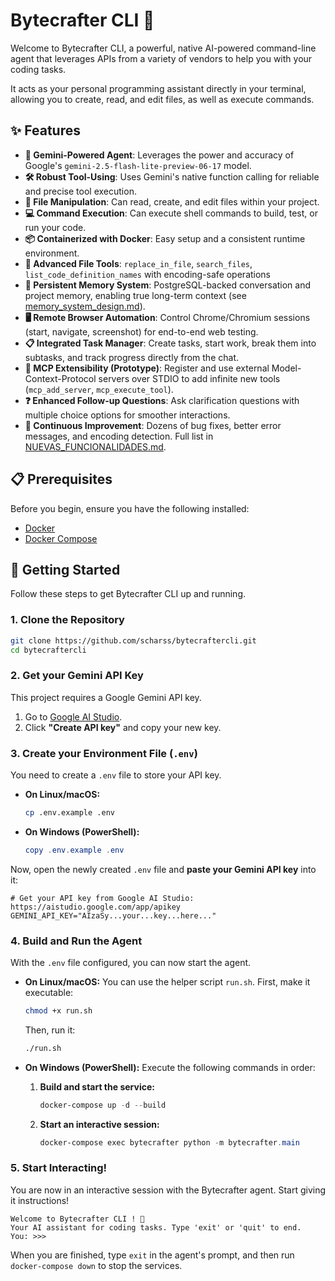 # Bytecrafter CLI 🤖

Welcome to Bytecrafter CLI, a powerful, native AI-powered command-line agent that leverages APIs from a variety of vendors to help you with your coding tasks.

It acts as your personal programming assistant directly in your terminal, allowing you to create, read, and edit files, as well as execute commands.

## ✨ Features

-   **🤖 Gemini-Powered Agent**: Leverages the power and accuracy of Google's `gemini-2.5-flash-lite-preview-06-17` model.
-   **🛠️ Robust Tool-Using**: Uses Gemini's native function calling for reliable and precise tool execution.
-   **📂 File Manipulation**: Can read, create, and edit files within your project.
-   **💻 Command Execution**: Can execute shell commands to build, test, or run your code.
-   **📦 Containerized with Docker**: Easy setup and a consistent runtime environment.
-   **📑 Advanced File Tools**: `replace_in_file`, `search_files`, `list_code_definition_names` with encoding-safe operations 
-   **🧠 Persistent Memory System**: PostgreSQL-backed conversation and project memory, enabling true long-term context (see [memory_system_design.md](memory_system_design.md)).
-   **🖥️ Remote Browser Automation**: Control Chrome/Chromium sessions (start, navigate, screenshot) for end-to-end web testing.
-   **📋 Integrated Task Manager**: Create tasks, start work, break them into subtasks, and track progress directly from the chat.
-   **🔌 MCP Extensibility (Prototype)**: Register and use external Model-Context-Protocol servers over STDIO to add infinite new tools (`mcp_add_server`, `mcp_execute_tool`).
-   **❓ Enhanced Follow-up Questions**: Ask clarification questions with multiple choice options for smoother interactions.
-   **📝 Continuous Improvement**: Dozens of bug fixes, better error messages, and encoding detection. Full list in [NUEVAS_FUNCIONALIDADES.md](NUEVAS_FUNCIONALIDADES.md).

## 📋 Prerequisites

Before you begin, ensure you have the following installed:

-   [Docker](https://docs.docker.com/get-docker/)
-   [Docker Compose](https://docs.docker.com/compose/install/)

## 🚀 Getting Started

Follow these steps to get Bytecrafter CLI up and running.

### 1. Clone the Repository

```bash
git clone https://github.com/scharss/bytecraftercli.git
cd bytecraftercli
```

### 2. Get your Gemini API Key

This project requires a Google Gemini API key.

1.  Go to [Google AI Studio](https://aistudio.google.com/app/apikey).
2.  Click **"Create API key"** and copy your new key.

### 3. Create your Environment File (`.env`)

You need to create a `.env` file to store your API key.

-   **On Linux/macOS:**
    ```bash
    cp .env.example .env
    ```
-   **On Windows (PowerShell):**
    ```powershell
    copy .env.example .env
    ```

Now, open the newly created `.env` file and **paste your Gemini API key** into it:

```env
# Get your API key from Google AI Studio: https://aistudio.google.com/app/apikey
GEMINI_API_KEY="AIzaSy...your...key...here..."
```

### 4. Build and Run the Agent

With the `.env` file configured, you can now start the agent.

-   **On Linux/macOS:**
    You can use the helper script `run.sh`. First, make it executable:
    ```bash
    chmod +x run.sh
    ```
    Then, run it:
    ```bash
    ./run.sh
    ```

-   **On Windows (PowerShell):**
    Execute the following commands in order:
    1.  **Build and start the service:**
        ```powershell
        docker-compose up -d --build
        ```
    2.  **Start an interactive session:**
        ```powershell
        docker-compose exec bytecrafter python -m bytecrafter.main
        ```

### 5. Start Interacting!

You are now in an interactive session with the Bytecrafter agent. Start giving it instructions!

```
Welcome to Bytecrafter CLI ! 🤖
Your AI assistant for coding tasks. Type 'exit' or 'quit' to end.
You: >>>
```

When you are finished, type `exit` in the agent's prompt, and then run `docker-compose down` to stop the services.


